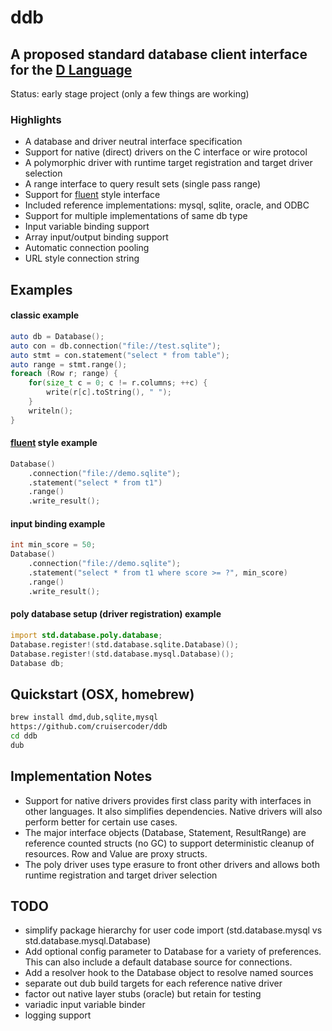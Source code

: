 # ddb
## A proposed standard database client interface for the [D Language](http://dlang.org)

Status: early stage project (only a few things are working)

### Highlights
- A database and driver neutral interface specification
- Support for native (direct) drivers on the C interface or wire protocol
- A polymorphic driver with runtime target registration and target driver selection
- A range interface to query result sets (single pass range)
- Support for [fluent](http://en.wikipedia.org/wiki/Fluent_interface) style interface
- Included reference implementations: mysql, sqlite, oracle, and ODBC
- Support for multiple implementations of same db type
- Input variable binding support
- Array input/output binding support
- Automatic connection pooling
- URL style connection string

## Examples

#### classic example
```D
auto db = Database();
auto con = db.connection("file://test.sqlite");
auto stmt = con.statement("select * from table");
auto range = stmt.range();
foreach (Row r; range) {
    for(size_t c = 0; c != r.columns; ++c) {
        write(r[c].toString(), " ");
    }
    writeln();
}
```

#### [fluent](http://en.wikipedia.org/wiki/Fluent_interface) style example
```D
Database()
    .connection("file://demo.sqlite");
    .statement("select * from t1")
    .range()
    .write_result();
```

#### input binding example
```D
int min_score = 50;
Database()
    .connection("file://demo.sqlite");
    .statement("select * from t1 where score >= ?", min_score)
    .range()
    .write_result();
```

#### poly database setup (driver registration) example
```D
import std.database.poly.database;
Database.register!(std.database.sqlite.Database)();
Database.register!(std.database.mysql.Database)();
Database db;
```

## Quickstart (OSX, homebrew)
```bash
brew install dmd,dub,sqlite,mysql
https://github.com/cruisercoder/ddb
cd ddb
dub
```

## Implementation Notes

- Support for native drivers provides first class parity with interfaces in other languages.  It also simplifies dependencies. Native drivers will also perform better for certain use cases. 
- The major interface objects (Database, Statement, ResultRange) are reference counted structs (no GC) to support deterministic cleanup of resources. Row and Value are proxy structs. 
- The poly driver uses type erasure to front other drivers and allows both runtime registration and target driver selection 


## TODO

- simplify package hierarchy for user code import (std.database.mysql vs std.database.mysql.Database)
- Add optional config parameter to Database for a variety of preferences. This can also include a default database source for connections.
- Add a resolver hook to the Database object to resolve named sources
- separate out dub build targets for each reference native driver 
- factor out native layer stubs (oracle) but retain for testing
- variadic input variable binder
- logging support


